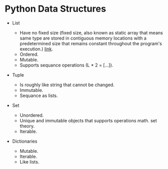 # Python Data Structures

* List
    *   Have no fixed size (fixed size, also known as static array that means same type are stored in contiguous memory locations with a predetermined size that remains constant throughout the program's execution.) [link](https://www.quora.com/What-is-a-fixed-size-array).
    *   Ordered.
    *   Mutable.
    *   Supports sequance operations (L * 2 = [...]).

* Tuple

    *   Is roughly like string that cannot be changed.
    *   Immutable.
    *   Sequance as lists.

* Set

    *   Unordered.
    *   Unique and immutable objects that supports operations math. set theory.
    *   Iterable.

*   Dictionaries

    *   Mutable.
    *   Iterable.
    *   Like lists.